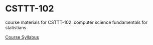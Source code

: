 # CSTTT-102
course materials for CSTTT-102: computer science fundamentals for statistians


[Course Syllabus](https://docs.google.com/document/d/1Syhw4CgGr7OzS03UpeVBWjaTC845J9pwHU_ZhGjN00Y/edit)